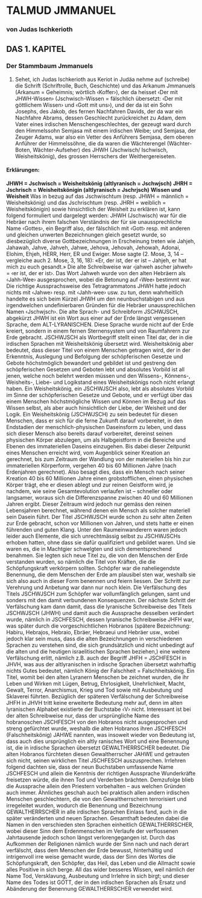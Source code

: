 # TALMUD JMMANUEL
### von Judas Ischkerioth
## DAS 1. KAPITEL
### Der Stammbaum Jmmanuels
1. Sehet, ich Judas Ischkerioth aus Keriot in Judäa nehme auf (schreibe) die Schrift (Schriftrolle, Buch, Geschichte) und das Arkanum Jmmanuels (Arkanum = Geheimnis; wörtlich ‹Koffer›), der da heisset ‹Der mit JHWH-Wissen› (Jschwisch-Wissen = fälschlich übersetzt: ‹Der mit göttlichem Wissen› und ‹Gott mit uns›), und der da ist ein Sohn Josephs, des Jakob, des fernen Nachfahren Davids, der da war ein Nachfahre Abrams, dessen Geschlecht zurückreichet zu Adam, dem Vater eines irdischen Menschengeschlechtes, der gezeugt ward durch den Himmelssohn Semjasa mit einem irdischen Weibe; und Semjasa, der Zeuger Adams, war also ein Vetter des Anführers Semjasa, dem oberen Anführer der Himmelssöhne, die da waren die Wächterengel (Wächter-Boten, Wächter-Aufseher) des JHWH (Jschwisch/ Ischwisch, Weisheitskönig), des grossen Herrschers der Weithergereiseten.
#### Erklärungen:
**JHWH = Jschwisch = Weisheitskönig (altlyranisch = Jschwjsch)**
**JHRH = Jschrisch = Weisheitskönigin (altlyranisch = Jschrjsch)**
**Wissen und Weisheit**
Was in bezug auf das Jschwischtum (resp. JHWH = männlich = Weisheitskönig) und das Jschrischtum (resp. JHRH = weiblich = Weisheitskönigin) sowie hinsichtlich der Weisheit zu erklären ist, kann folgend formuliert und dargelegt werden: JHWH (Jschwisch) war für die Hebräer nach ihrem falschen Verständnis der für sie unaussprechliche Name ‹Gottes›, ein Begriff also, der fälschlich mit ‹Gott› resp. mit anderen und gleichen unwerten Bezeichnungen gleich gesetzt wurde, so diesbezüglich diverse Gottbezeichnungen in Erscheinung treten wie Jahjeh, Jahawah, Jahve, Jahveh, Jahwe, Jehova, Jehovah, Jehowah, Adonai, Elohim, Ehjeh, HERR, Herr, ER und Ewiger. Mose sagte (2. Mose, 3, 14 – vergleiche auch 2. Mose, 3, 16, 18): «Er, der ist, der er ist – Jahjeh, er hat mich zu euch gesandt.» Die alte Schreibweise war ‹jahweh ascher jahweh› = ‹er ist, der er ist›. Das Wort Jahweh wurde von den alten Hebräern als ‹Jahh-Wee› ausgesprochen, wobei die Betonung auf ‹Wee› bestimmt war.
Die richtige Aussprachsweise des Tetragrammatons JHWH hatte jedoch nichts mit ‹Jahwe› resp. mit ‹Jahh-wee› usw. zu tun, denn wahrheitlich handelte es sich beim Kürzel JHWH um den neunbuchstabigen und aus irgendwelchen undefinierbaren Gründen für die Hebräer unaussprechlichen Namen ‹Jschwjsch›.
Die alte Sprach- und Schreibform JSCHWJSCH, abgekürzt JHWH ist ein Wort aus einer auf der Erde längst vergessenen Sprache, dem ALT-LYRANISCHEN. Diese Sprache wurde nicht auf der Erde kreiert, sondern in einem fernen Sternensystem und von Raumfahrern zur Erde gebracht.
JSCHWJSCH als Wortbegriff stellt einen Titel dar, der in die irdischen Sprachen mit Weisheitskönig übersetzt wird. Weisheitskönig aber bedeutet, dass dieser Titel von einem Menschen getragen wird, der in der Erkenntnis, Auslegung und Befolgung der schöpferischen Gesetze und Gebote höchstmöglich bewandert und gebildet ist und gestreng den schöpferischen Gesetzen und Geboten lebt und absolutes Vorbild ist all jenen, welche noch belehrt werden müssen und den Wissens-, Könnens-, Weisheits-, Liebe- und Logikstand eines Weisheitskönigs noch nicht erlangt haben. Ein Weisheitskönig, ein JSCHWJSCH also, lebt als absolutes Vorbild im Sinne der schöpferischen Gesetze und Gebote, und er verfügt über das einem Menschen höchstmögliche Wissen und Können im Bezug auf das Wissen selbst, als aber auch hinsichtlich der Liebe, der Weisheit und der Logik. Ein Weisheitskönig (JSCHWJSCH) zu sein bedeutet für diesen Menschen, dass er sich für die ferne Zukunft darauf vorbereitet, in den Endstadien der menschlich-physischen Daseinsform zu leben, und dass sich dieser Mensch also bereits darauf vorbereitet, dereinst seinen physischen Körper abzulegen, um als Halbgeistform in die Bereiche und Ebenen des immateriellen Daseins einzugehen. Bis dabei dieser Zeitpunkt eines Menschen erreicht wird, vom Augenblick seiner Kreation an gerechnet, bis zum Zeitraum der Wandlung von der materiellen bis hin zur immateriellen Körperform, vergehen 40 bis 60 Millionen Jahre (nach Erdenjahren gerechnet). Also besagt dies, dass ein Mensch nach seiner Kreation 40 bis 60 Millionen Jahre einen grobstofflichen, einen physischen Körper trägt, ehe er diesen ablegt und zur reinen Geistform wird, je nachdem, wie seine Gesamtevolution verlaufen ist – schneller oder langsamer, woraus sich die Differenzspanne zwischen 40 und 60 Millionen Jahren ergibt. Dieser Zeitraum wird jedoch nur gemäss den reinen Lebensjahren berechnet, während denen ein Mensch als solcher materiell sein Dasein führt.
Der Titel JSCHWJSCH wurde schon zu sehr alten Zeiten zur Erde gebracht, schon vor Millionen von Jahren, und stets hatte er einen führenden und guten Klang. Unter den Raumeinwanderern waren jedoch leider auch Elemente, die sich unrechtmässig selbst zu JSCHWJSCHs erhoben hatten, ohne dass sie dafür qualifiziert und gebildet waren. Und sie waren es, die in Machtgier schwelgten und sich dementsprechend benahmen. Sie legten sich neue Titel zu, die von den Menschen der Erde verstanden wurden, so nämlich die Titel von Kräften, die die Schöpfungskraft verkörpern sollten. Schöpfer war die naheliegendste Benennung, die dem Menschen der Erde am plausibel sten war, weshalb sie sich also auch in dieser Form benennen und feiern liessen. Der Schritt zur Verehrung und Anbetung war dann nur noch klein.
Die Verfälschung des Titels JSCHWJSCH zum Schöpfer war vollumfänglich gelungen, samt und sonders mit den damit verbundenen Konsequenzen.
Der nächste Schritt der Verfälschung kam dann damit, dass die lyranische Schreibweise des Titels JSCHWJSCH (JHWH) und damit auch die Aussprache desselben verändert wurde, nämlich in JSCHFESCH, dessen lyranische Schreibweise JHFH war, was später durch die vorgeschichtlichen Hobranos (spätere Bezeichnung: Habiru, Hebrajos, Hebraio, Ebräer, Hebraeui und Hebräer usw., wobei jedoch klar sein muss, dass die alten Bezeichnungen in verschiedenen Sprachen zu verstehen sind, die sich grundsätzlich und nicht unbedingt auf die alten und die heutigen israelitischen Sprachen beziehen,) eine weitere Verfälschung erlitt, nämlich z.B. auch der Begriff JHFH = JSCHFESCH in JHVH, was aus der altlyranischen in irdische Sprachen übersetzt wahrhaftig nichts Gutes bedeutet, nämlich König der Falschheit = Falschheitskönig. Ein Titel, womit bei den alten Lyranern Menschen be zeichnet wurden, die ihr Leben und Wirken mit Lügen, Betrug, Ehrlosigkeit, Unehrlichkeit, Macht, Gewalt, Terror, Anarchismus, Krieg und Tod sowie mit Ausbeutung und Sklaverei führten. Bezüglich der späteren Verfälschung der Schreibweise JHFH in JHVH tritt keine erweiterte Bedeutung mehr auf, denn im alten lyranischen Alphabet existierte der Buchstabe ‹V› nicht. Interessant ist bei der alten Schreibweise nur, dass der ursprüngliche Name des hobranoschen JSCHFESCH von den Hobranos nicht ausgesprochen und streng gefürchtet wurde, weshalb die alten Hobranos ihren JSCHFESCH (Falschheitskönig) JAHWE nannten, was insoweit wieder von Bedeutung ist, dass auch dies ursprünglich ein altly ranisches Wort und eine Benennung ist, die in irdische Sprachen übersetzt GEWALTHERRSCHER bedeutet. Die alten Hobranos fürchteten diesen Gewaltherrscher JAHWE und getrauten sich nicht, seinen wirklichen Titel JSCHFESCH auszusprechen. Irrlehren folgend dachten sie, dass der neun Buchstaben umfassende Name JSCHFESCH und allein die Kenntnis der richtigen Aussprache Wunderkräfte freisetzen würde, die ihnen Tod und Verderben brächten. Demzufolge blieb die Aussprache allein den Priestern vorbehalten – aus welchen Gründen auch immer.
Ähnliches geschah auch bei praktisch allen andern irdischen Menschen geschlechtern, die von den Gewaltherrschern terrorisiert und irregeleitet wurden, wodurch die Benennung und Bezeichnung GEWALTHERRSCHER in alle irdischen Sprachen Einlass fand, auch in die später veränderten und neuen Sprachen. Gesamthaft bedeuten dabei die Namen in den verschieden sten Sprachen einheitlich GEWALTHERRSCHER, wobei dieser Sinn dem Erdenmenschen im Verlaufe der verflossenen Jahrtausende jedoch schon längst verlorengegangen ist. Durch das Aufkommen der Religionen nämlich wurde der Sinn nach und nach derart verfälscht, dass dem Menschen der Erde bewusst, hinterhältig und intrigenvoll irre weise gemacht wurde, dass der Sinn des Wortes die Schöpfungskraft, den Schöpfer, das Heil, das Leben und die Allmacht sowie alles Positive in sich berge. All das wider besseres Wissen, weil nämlich der Name Tod, Versklavung, Ausbeutung und Irrlehre in sich birgt; und dieser Name des Todes ist GOTT, der in den irdischen Sprachen als Ersatz und Abänderung der Benennung GEWALTHERRSCHER verwendet wird.
